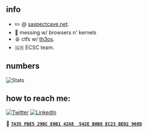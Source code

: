 ## info

- ✏️ @ [saspectcave.net](https://saspectcave.net).
- 🔧 messing w/ browsers n' kernels
- 🩸 ctfs w/ [th3os](https://th3os.com).
- 🇬🇷 ECSC team.

## numbers
<a align="left"> ![Stats](https://github-readme-stats-sigma-five.vercel.app/api?username=sAsPeCt488&theme=merko) </a>

## how to reach me:
 
 <a href="https://twitter.com/saspect488"> ![Twitter](https://img.shields.io/badge/Twitter-1DA1F2?style=for-the-badge&logo=twitter&logoColor=white)</a> 
<a href="https://www.linkedin.com/in/athanasios-mitragkas/"> ![LinkedIn](https://img.shields.io/badge/LinkedIn-0077B5?style=for-the-badge&logo=linkedin&logoColor=white)</a>

 
🔑 [**`7A35 FBE5 29BC E0B1 42A8  542E B0B8 EC23 BED2 968D`** ](https://saspectcave.net/key.asc)
